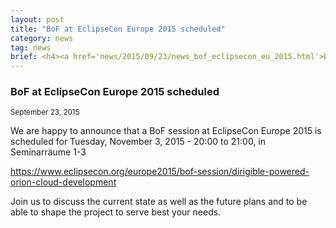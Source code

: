 ```yaml
---
layout: post
title: "BoF at EclipseCon Europe 2015 scheduled"
category: news
tag: news
brief: <h4><a href='news/2015/09/23/news_bof_eclipsecon_eu_2015.html'>BoF at EclipseCon Europe 2015 scheduled</a></h4> <sub class="post-info">September 24, 2015</sub><br> BoF at EclipseCon Europe 2015 scheduled...<br>
---
```


### BoF at EclipseCon Europe 2015 scheduled

<sub class="post-info">September 23, 2015</sub>

We are happy to announce that a BoF session at EclipseCon Europe 2015 is scheduled for Tuesday, November 3, 2015 - 20:00 to 21:00, in Seminarräume 1-3

<a href="https://www.eclipsecon.org/europe2015/bof-session/dirigible-powered-orion-cloud-development">https://www.eclipsecon.org/europe2015/bof-session/dirigible-powered-orion-cloud-development</a>

Join us to discuss the current state as well as the future plans and to be able to shape the project to serve best your needs.
